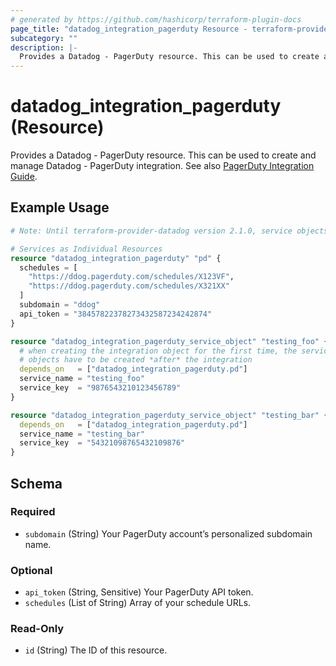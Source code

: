 ```yaml
---
# generated by https://github.com/hashicorp/terraform-plugin-docs
page_title: "datadog_integration_pagerduty Resource - terraform-provider-datadog"
subcategory: ""
description: |-
  Provides a Datadog - PagerDuty resource. This can be used to create and manage Datadog - PagerDuty integration. See also PagerDuty Integration Guide https://www.pagerduty.com/docs/guides/datadog-integration-guide/.
---
```


# datadog_integration_pagerduty (Resource)

Provides a Datadog - PagerDuty resource. This can be used to create and manage Datadog - PagerDuty integration. See also [PagerDuty Integration Guide](https://www.pagerduty.com/docs/guides/datadog-integration-guide/).

## Example Usage

```terraform
# Note: Until terraform-provider-datadog version 2.1.0, service objects under the services key were specified inside the datadog_integration_pagerduty resource. This was incompatible with multi-configuration-file setups, where users wanted to have individual service objects controlled from different Terraform configuration files. The recommended approach now is specifying service objects as individual resources using datadog_integration_pagerduty_service_object.

# Services as Individual Resources
resource "datadog_integration_pagerduty" "pd" {
  schedules = [
    "https://ddog.pagerduty.com/schedules/X123VF",
    "https://ddog.pagerduty.com/schedules/X321XX"
  ]
  subdomain = "ddog"
  api_token = "38457822378273432587234242874"
}

resource "datadog_integration_pagerduty_service_object" "testing_foo" {
  # when creating the integration object for the first time, the service
  # objects have to be created *after* the integration
  depends_on   = ["datadog_integration_pagerduty.pd"]
  service_name = "testing_foo"
  service_key  = "9876543210123456789"
}

resource "datadog_integration_pagerduty_service_object" "testing_bar" {
  depends_on   = ["datadog_integration_pagerduty.pd"]
  service_name = "testing_bar"
  service_key  = "54321098765432109876"
}
```

<!-- schema generated by tfplugindocs -->
## Schema

### Required

- `subdomain` (String) Your PagerDuty account’s personalized subdomain name.

### Optional

- `api_token` (String, Sensitive) Your PagerDuty API token.
- `schedules` (List of String) Array of your schedule URLs.

### Read-Only

- `id` (String) The ID of this resource.


